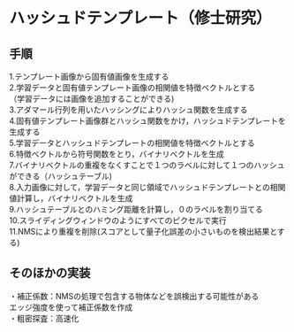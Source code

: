 # ハッシュドテンプレート（修士研究）
## 手順
1.テンプレート画像から固有値画像を生成する  
2.学習データと固有値テンプレート画像の相関値を特徴ベクトルとする  
（学習データには画像を追加することができる)  
3.アダマール行列を用いたハッシングによりハッシュ関数を生成する  
4.固有値テンプレート画像群とハッシュ関数をかけ，ハッシュドテンプレートを生成する  
5.学習データとハッシュドテンプレートの相関値を特徴ベクトルとする  
6.特徴ベクトルから符号関数をとり，バイナリベクトルを生成  
7.バイナリベクトルの重複をなくすことで１つのラベルに対して１つのハッシュができる（ハッシュテーブル)  
8.入力画像に対して，学習データと同じ領域でハッシュドテンプレートとの相関値計算し，バイナリベクトルを生成  
9.ハッシュテーブルとのハミング距離を計算し，０のラベルを割り当てる  
10.スライディングウィンドウのようにすべてのピクセルで実行  
11.NMSにより重複を削除(スコアとして量子化誤差の小さいものを検出結果とする)  
## そのほかの実装
・補正係数：NMSの処理で包含する物体などを誤検出する可能性がある  
エッジ強度を使って補正係数を作成  
・粗密探査：高速化
